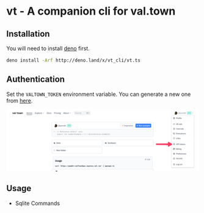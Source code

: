 # vt - A companion cli for val.town

## Installation

You will need to install [deno](https://deno.land/) first.

```bash
deno install -Arf http://deno.land/x/vt_cli/vt.ts
```

## Authentication

Set the `VALTOWN_TOKEN` environment variable. You can generate a new one from [here](https://www.val.town/settings/api).

![Alt text](assets/authentication.png)

## Usage

- Sqlite Commands

